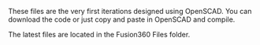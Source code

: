 These files are the very first iterations designed using OpenSCAD. You can download the code or just copy and paste in OpenSCAD and compile.

The latest files are located in the Fusion360 Files folder.
